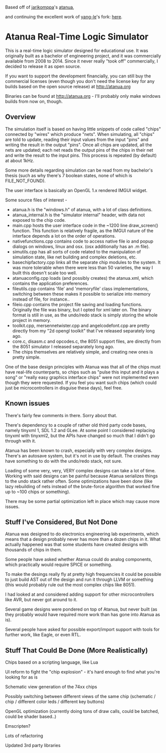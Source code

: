 Based off of [jarikomppa](https://github.com/jarikomppa)'s [atanua](https://github.com/jarikomppa/atanua),

and continuing the excellent work of [yang-le](https://github.com/yang-le)'s fork: [here](https://github.com/yang-le/atanua).

# Atanua Real-Time Logic Simulator

This is a real-time logic simulator designed for educational use. It was originally built as a bachelor of engineering project, and it was commercially available from 2008 to 2014. Since it never really "took off" commercially, I decided to release it as open source.

If you want to support the development financially, you can still buy the commercial licenses (even though you don't need the license key for any builds based on the open source release) at http://atanua.org

Binaries can be found at http://atanua.org - I'll probably only make windows builds from now on, though.

## Overview

The simulation itself is based on having little snippets of code called "chips" connected by "wires" which produce "nets". When simulating, all "chips" are told to update, reading their input values from the input "pins" and writing the result in the output "pins". Once all chips are updated, all the nets are updated; each net reads the output pins of the chips in their net and write the result to the input pins. This process is repeated (by default) at about 1kHz.

Some more details regarding simulation can be read from my bachelor's thesis (such as why there's 7 boolean states, none of which is FILE_NOT_FOUND).

The user interface is basically an OpenGL 1.x rendered IMGUI widget.

Some source files of interest -

- atanua.h is the "windows.h" of atanua, with a lot of class definitions.
- atanua_internal.h is the "simulator internal" header, with data not exposed to the chip code.
- main.cpp hosts the user interface code in the ~1200 line draw_screen() function. This function is relatively fragile, as the IMGUI nature of the interface depends a lot on the order of operations.
- nativefunctions.cpp contains code to access native file io and popup dialogs on windows, linux and osx. (osx additionally has an .m file).
- simutils.cpp has all sorts of code related to the manipulation of simulation state, like net building and complex deletions, etc.
- basechipfactory.cpp links all the separate chip modules to the system. It was more tolerable when there were less than 50 varieties, the way I built this doesn't scale too well.
- atanuaconfig.cpp loads (and possibly creates) the atanua.xml, which contains the application preferences.
- fileutils.cpp contains 'file' and 'memoryfile' class implementations, switching between these makes it possible to serialize into memory instead of file, for instance..
- fileio.cpp contains the project file saving and loading functions. Originally the file was binary, but I opted for xml later on. The binary format is still in use, as the undo/redo stack is simply storing the whole project in memory.
- toolkit.cpp, mersennetwister.cpp and angelcodefont.cpp are pretty directly from my "2d opengl toolkit" that I've released separately long ago.
- core.c, disasm.c and opcodes.c, the 8051 support files, are directly from the 8051 simulator I released separately long ago.
- The chips themselves are relatively simple, and creating new ones is pretty simple.

One of the base design principles with Atanua was that all of the chips must have real-life counterparts, so chips such as "pulse this input and it plays a song" or "really easy graphics interface chips" were not implemented even though they were requested. If you feel you want such chips (which could just be microcontrollers in disguise these days), feel free.

## Known issues

There's fairly few comments in there. Sorry about that.

There's dependency to a couple of rather old third party code bases, namely tinyxml 1, SDL 1.2 and GLee. At some point I considered replacing tinyxml with tinyxml2, but the APIs have changed so much that I didn't go through with it.

Atanua has been known to crash, especially with very complex designs. There's an autosave system, but it's not in use by default. The crashes may have something to do with the undo/redo stack, not sure.

Loading of some very, very, VERY complex designs can take a lot of time. Working with said designs can be painful because Atanua serializes things to the undo stack rather often. Some optimizations have been done (like lazy rebuilding of nets instead of the brute-force algorithm that worked fine up to ~100 chips or something).

There may be some partial optimization left in place which may cause more issues.

## Stuff I've Considered, But Not Done

Atanua was designed to do electronics engineering lab experiments, which means that a design probably never has more than a dozen chips in it. What actually happened was that some students have created designs with thousands of chips in them.

Some people have asked whether Atanua could do analog components, which practically would require SPICE or something.

To make the desings really fly at pretty high frequencies it could be possible to just build AST out of the design and run it through LLVM or something (this would probably rule out the most complex chips like 8051).

I had looked at and considered adding support for other microcontrollers like AVR, but never got around to it.

Several game designs were pondered on top of Atanua, but never built (as they probably would have required more work than has gone into Atanua as is).

Several people have asked for possible export/import support with tools for further work, like Eagle, or even RTL.

## Stuff That Could Be Done (More Realistically)

Chips based on a scripting language, like Lua

UI reform to fight the "chip explosion" - it's hard enough to find what you're looking for as is

Schematic view generation of the 74xx chips

Possibly switching between different views of the same chip (schematic / chip / different color leds / different key buttons)

OpenGL optimization (currently doing tons of draw calls, could be batched, could be shader based..)

Emscripten?

Lots of refactoring

Updated 3rd party libraries
